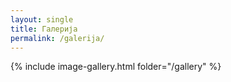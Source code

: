 ```yaml
---
layout: single
title: Галерија
permalink: /galerija/
---
```


{% include image-gallery.html folder="/gallery" %}

